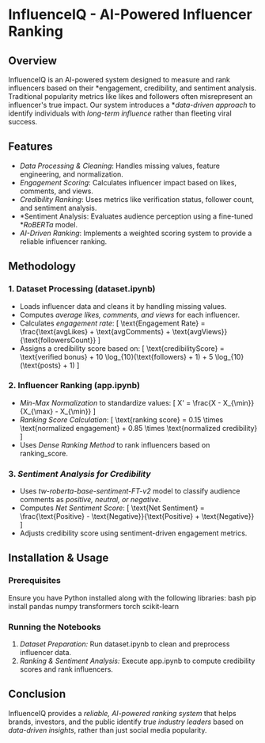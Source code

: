 # InfluenceIQ - AI-Powered Influencer Ranking

## Overview
InfluenceIQ is an AI-powered system designed to measure and rank influencers based on their *engagement, credibility, and sentiment analysis. Traditional popularity metrics like likes and followers often misrepresent an influencer's true impact. Our system introduces a **data-driven approach* to identify individuals with *long-term influence* rather than fleeting viral success.

## Features
- *Data Processing & Cleaning*: Handles missing values, feature engineering, and normalization.
- *Engagement Scoring*: Calculates influencer impact based on likes, comments, and views.
- *Credibility Ranking*: Uses metrics like verification status, follower count, and sentiment analysis.
- *Sentiment Analysis: Evaluates audience perception using a fine-tuned **RoBERTa* model.
- *AI-Driven Ranking*: Implements a weighted scoring system to provide a reliable influencer ranking.

## Methodology
### 1. **Dataset Processing (dataset.ipynb)**
- Loads influencer data and cleans it by handling missing values.
- Computes *average likes, comments, and views* for each influencer.
- Calculates *engagement rate*:
  \[ \text{Engagement Rate} = \frac{\text{avgLikes} + \text{avgComments} + \text{avgViews}}{\text{followersCount}} \]
- Assigns a credibility score based on:
  \[ \text{credibilityScore} = \text{verified bonus} + 10 \log_{10}(\text{followers} + 1) + 5 \log_{10}(\text{posts} + 1) \]

### 2. **Influencer Ranking (app.ipynb)**
- *Min-Max Normalization* to standardize values:
  \[ X' = \frac{X - X_{\min}}{X_{\max} - X_{\min}} \]
- *Ranking Score Calculation*:
  \[ \text{ranking score} = 0.15 \times \text{normalized engagement} + 0.85 \times \text{normalized credibility} \]
- Uses *Dense Ranking Method* to rank influencers based on ranking_score.

### 3. *Sentiment Analysis for Credibility*
- Uses *tw-roberta-base-sentiment-FT-v2* model to classify audience comments as *positive, neutral, or negative*.
- Computes *Net Sentiment Score*:
  \[ \text{Net Sentiment} = \frac{\text{Positive} - \text{Negative}}{\text{Positive} + \text{Negative}} \]
- Adjusts credibility score using sentiment-driven engagement metrics.

## Installation & Usage
### Prerequisites
Ensure you have Python installed along with the following libraries:
bash
pip install pandas numpy transformers torch scikit-learn


### Running the Notebooks
1. *Dataset Preparation:* Run dataset.ipynb to clean and preprocess influencer data.
2. *Ranking & Sentiment Analysis:* Execute app.ipynb to compute credibility scores and rank influencers.

## Conclusion
InfluenceIQ provides a *reliable, AI-powered ranking system* that helps brands, investors, and the public identify *true industry leaders* based on *data-driven insights*, rather than just social media popularity.